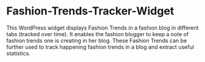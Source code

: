 Fashion-Trends-Tracker-Widget
=============================

This WordPress widget displays Fashion Trends in a fashion blog in different tabs (tracked over time). It enables the fashion blogger to keep a note of fashion trends one is creating in her blog. These Fashion Trends can be further used to track happening fashion trends in a blog and extract useful statistics.